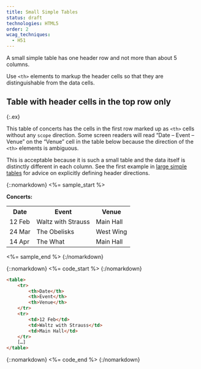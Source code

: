 ```yaml
---
title: Small Simple Tables
status: draft
technologies: HTML5
order: 2
wcag_techniques: 
  - H51
---
```


A small simple table has one header row and not more than about 5 columns.

Use `<th>` elements to markup the header cells so that they are distinguishable from the data cells.

## Table with header cells in the top row only
{:.ex}

This table of concerts has the cells in the first row marked up as `<th>` cells without any `scope` direction. Some screen readers will read “Date – Event – Venue” on the “Venue” cell in the table below because the direction of the `<th>` elements is ambiguous. 

This is acceptable because it is such a small table and the data itself is distinctly different in each column. See the first example in [large simple tables](simple-large.html) for advice on explicitly defining header directions.

{::nomarkdown}
<%= sample_start %>

<p><strong>Concerts:</strong></p>
<table>
	<tr>
		<th>Date</th>
		<th>Event</th>
		<th>Venue</th>
	</tr>
	<tr>
		<td>12 Feb</td>
		<td>Waltz with Strauss</td>
		<td>Main Hall</td>
	</tr>
	<tr>
		<td>24 Mar</td>
		<td>The Obelisks</td>
		<td>West Wing</td>
	</tr>
	<tr>
		<td>14 Apr</td>
		<td>The What</td>
		<td>Main Hall</td>
	</tr>
</table>

<%= sample_end %>
{:/nomarkdown}

{::nomarkdown}
<%= code_start %>
{:/nomarkdown}

~~~ html
<table>
	<tr>
		<th>Date</th>
		<th>Event</th>
		<th>Venue</th>
	</tr>
	<tr>
		<td>12 Feb</td>
		<td>Waltz with Strauss</td>
		<td>Main Hall</td>
	</tr>
	[…]
</table>
~~~

{::nomarkdown}
<%= code_end %>
{:/nomarkdown}
